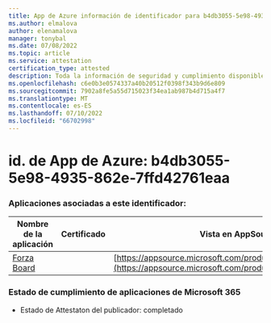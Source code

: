 ```yaml
---
title: App de Azure información de identificador para b4db3055-5e98-4935-862e-7ffd42761eaa
ms.author: elmalova
author: elenamalova
manager: tonybal
ms.date: 07/08/2022
ms.topic: article
ms.service: attestation
certification_type: attested
description: Toda la información de seguridad y cumplimiento disponible para b4db3055-5e98-4935-862e-7ffd42761eaa.
ms.openlocfilehash: c6e0b3e0574337a40b20512f0398f343b9d6e809
ms.sourcegitcommit: 7902a8fe5a55d715023f34ea1ab987b4d715a4f7
ms.translationtype: MT
ms.contentlocale: es-ES
ms.lasthandoff: 07/10/2022
ms.locfileid: "66702998"
---
```

# <a name="azure-app-id-b4db3055-5e98-4935-862e-7ffd42761eaa"></a>id. de App de Azure: b4db3055-5e98-4935-862e-7ffd42761eaa


### <a name="apps-associated-with-this-id"></a>Aplicaciones asociadas a este identificador:
| **Nombre de la aplicación** | **Certificado** | **Vista en AppSource** |
|--------------|---------------|-----------------------|
| [Forza Board](../forward/WA200004274.md) |  | [https://appsource.microsoft.com/product/office/WA200004274](https://appsource.microsoft.com/product/office/WA200004274) |

### <a name="microsoft-365-app-compliance-status"></a>Estado de cumplimiento de aplicaciones de Microsoft 365
- Estado de Attestaton del publicador: completado
